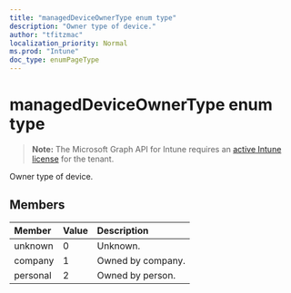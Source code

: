 ```yaml
---
title: "managedDeviceOwnerType enum type"
description: "Owner type of device."
author: "tfitzmac"
localization_priority: Normal
ms.prod: "Intune"
doc_type: enumPageType
---
```


# managedDeviceOwnerType enum type

> **Note:** The Microsoft Graph API for Intune requires an [active Intune license](https://go.microsoft.com/fwlink/?linkid=839381) for the tenant.

Owner type of device.

## Members
|Member|Value|Description|
|:---|:---|:---|
|unknown|0|Unknown.|
|company|1|Owned by company.|
|personal|2|Owned by person.|



